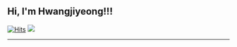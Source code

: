 ## Hi, I'm Hwangjiyeong!!!
[![Hits](https://hits.seeyoufarm.com/api/count/incr/badge.svg?url=https%3A%2F%2Fgithub.com%2Fhjy080530&count_bg=%234C60B8&title_bg=%234C60B8&icon=&icon_color=%234C60B8&title=hjy080530&edge_flat=false)](https://hits.seeyoufarm.com)
<img src="https://img.shields.io/instagram-#E4405F?style=for-the-badge&logo=instagram&logoColor=white">

- - -
